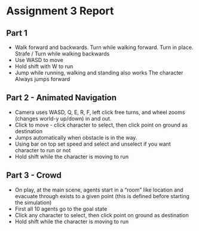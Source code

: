 # Assignment 3 Report
## Part 1

- Walk forward and backwards. Turn while walking forward. Turn in place. Strafe / Turn while walking backwards
- Use WASD to move 
- Hold shift with W to run
- Jump while running, walking and standing also works The character Always jumps forward

## Part 2 - Animated Navigation

- Camera uses WASD, Q, E, R, F, left click free turns, and wheel zooms (changes world-y up/down) in and out.
- Click to move - click character to select, then click point on ground as destination
- Jumps automatically when obstacle is in the way.
- Using bar on top set speed and select and unselect if you want character to run or not
- Hold shift while the character is moving to run


## Part 3 - Crowd

- On play, at the main scene, agents start in a “room” like location and evacuate through exists to a given point (this is defined before starting the simulation)
- First all 10 agents go to the goal state
- Click any character to select, then click point on ground as destination
- Hold shift while the character is moving to run
